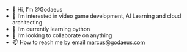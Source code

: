 - 👋 Hi, I’m @Godaeus
- 👀 I’m interested in video game development, AI Learning and cloud architecting
- 🌱 I’m currently learning python 
- 💞️ I’m looking to collaborate on anything
- 📫 How to reach me by email marcus@godaeus.com

<!---
Godaeus/Godaeus is a ✨ special ✨ repository because its `README.md` (this file) appears on your GitHub profile.
You can click the Preview link to take a look at your changes.
--->

